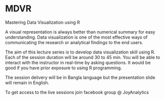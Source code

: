 # MDVR
Mastering Data Visualization using R

A visual representation is always better than numerical summary for easy understanding. 
Data visualization is one of the most effective ways of communicating the research or analytical findings to the end users. 

The aim of this lecture series is to develop data visualization skill using R. 
Each of the session duration will be around 30 to 45 min. You will be able to interact 
with the instructor in real-time by asking questions. It would be good if you have prior exposure to using R programming.

The session delivery will be in Bangla language but the presentation slide will remain in English. 

To get access to the live sessions join facebook group @ JoyAnalytics
